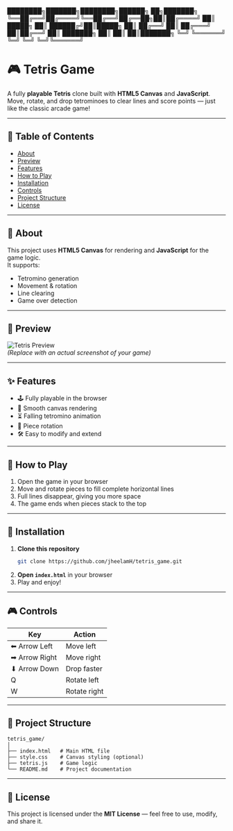 

████████╗███████╗████████╗██████╗ ██╗███████╗
╚══██╔══╝██╔════╝╚══██╔══╝██╔══██╗██║██╔════╝
██║   █████╗     ██║   ██████╔╝██║█████╗
██║   ██╔══╝     ██║   ██╔═══╝ ██║██╔══╝
██║   ███████╗   ██║   ██║     ██║███████╗
╚═╝   ╚══════╝   ╚═╝   ╚═╝     ╚═╝╚══════╝

# 🎮 Tetris Game

A fully **playable Tetris** clone built with **HTML5 Canvas** and **JavaScript**.  
Move, rotate, and drop tetrominoes to clear lines and score points — just like the classic arcade game!

---

## 📌 Table of Contents
- [About](#about)  
- [Preview](#preview)  
- [Features](#features)  
- [How to Play](#how-to-play)  
- [Installation](#installation)  
- [Controls](#controls)  
- [Project Structure](#project-structure)  
- [License](#license)  

---

## 📖 About
This project uses **HTML5 Canvas** for rendering and **JavaScript** for the game logic.  
It supports:
- Tetromino generation
- Movement & rotation
- Line clearing
- Game over detection

---

## 👀 Preview
![Tetris Preview](preview.png)  
*(Replace with an actual screenshot of your game)*

---

## ✨ Features
- 🕹 Fully playable in the browser
- 🎨 Smooth canvas rendering
- ⏳ Falling tetromino animation
- 🔄 Piece rotation
- 🛠 Easy to modify and extend

---

## 🎯 How to Play
1. Open the game in your browser  
2. Move and rotate pieces to fill complete horizontal lines  
3. Full lines disappear, giving you more space  
4. The game ends when pieces stack to the top

---

## 🚀 Installation
1. **Clone this repository**  
   ```bash
   git clone https://github.com/jheelamH/tetris_game.git


2. **Open `index.html`** in your browser
3. Play and enjoy!

---

## 🎮 Controls

| Key           | Action       |
| ------------- | ------------ |
| ⬅ Arrow Left  | Move left    |
| ➡ Arrow Right | Move right   |
| ⬇ Arrow Down  | Drop faster  |
| Q             | Rotate left  |
| W             | Rotate right |

---

## 📂 Project Structure

```
tetris_game/
│
├── index.html   # Main HTML file
├── style.css    # Canvas styling (optional)
├── tetris.js    # Game logic
└── README.md    # Project documentation
```

---

## 📜 License

This project is licensed under the **MIT License** — feel free to use, modify, and share it.


